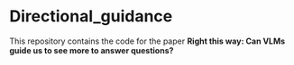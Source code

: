 # Directional_guidance


This repository contains the code for the paper **Right this way: Can VLMs guide us to see more to answer questions?**